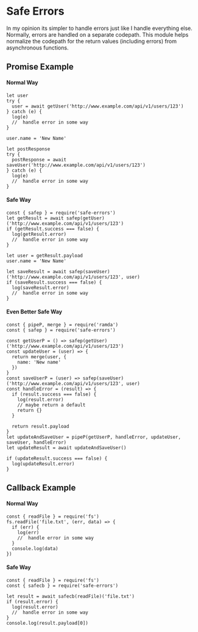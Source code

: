 # Safe Errors
In my opinion its simpler to handle errors just like I handle everything else.  Normally, errors are handled on a separate codepath. This module helps normalize the codepath for the return values (including errors) from asynchronous functions.

## Promise Example
#### Normal Way
```
let user
try {
  user = await getUser('http://www.example.com/api/v1/users/123')
} catch (e) {
  log(e)
  //  handle error in some way
}

user.name = 'New Name'

let postResponse
try {
  postResponse = await saveUser('http://www.example.com/api/v1/users/123')
} catch (e) {
  log(e)
  //  handle error in some way
}
```

#### Safe Way
```
const { safep } = require('safe-errors')
let getResult = await safep(getUser)('http://www.example.com/api/v1/users/123')
if (getResult.success === false) {
  log(getResult.error)
  //  handle error in some way
}

let user = getResult.payload
user.name = 'New Name'

let saveResult = await safep(saveUser)('http://www.example.com/api/v1/users/123', user)
if (saveResult.success === false) {
  log(saveResult.error)
  //  handle error in some way
}

```

#### Even Better Safe Way
```
const { pipeP, merge } = require('ramda')
const { safep } = require('safe-errors')

const getUserP = () => safep(getUser)('http://www.example.com/api/v1/users/123')
const updateUser = (user) => {
  return merge(user, {
    name: 'New name'
  })
}
const saveUserP = (user) => safep(saveUser)('http://www.example.com/api/v1/users/123', user)
const handleError = (result) => {
  if (result.success === false) {
    log(result.error)
    // maybe return a default
    return {}
  }

  return result.payload
}
let updateAndSaveUser = pipeP(getUserP, handleError, updateUser, saveUser, handleError)
let updateResult = await updateAndSaveUser()

if (updateResult.success === false) {
  log(updateResult.error)
}
```

## Callback Example
#### Normal Way
```
const { readFile } = require('fs')
fs.readFile('file.txt', (err, data) => {
  if (err) {
    log(err)
    //  handle error in some way
  }
  console.log(data)
})
```

#### Safe Way
```
const { readFile } = require('fs')
const { safecb } = require('safe-errors')

let result = await safecb(readFile)('file.txt')
if (result.error) {
  log(result.error)
  //  handle error in some way
}
console.log(result.payload[0])
```
